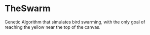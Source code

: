 # TheSwarm
Genetic Algorithm that simulates bird swarming, with the only goal of reaching the yellow near the top of the canvas.
